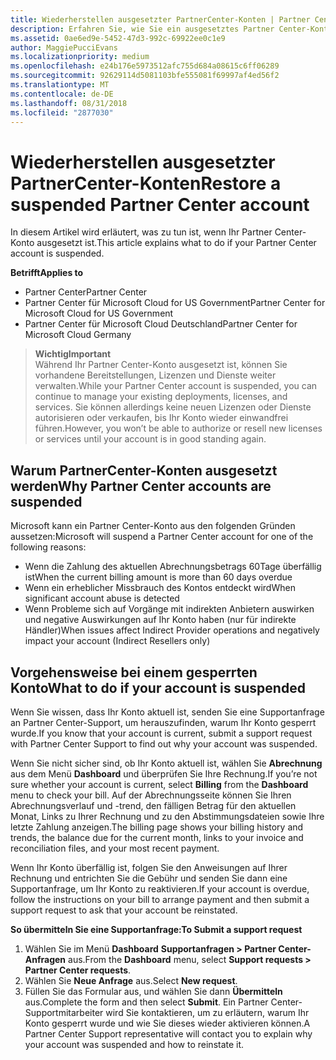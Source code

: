 ```yaml
---
title: Wiederherstellen ausgesetzter PartnerCenter-Konten | Partner Center
description: Erfahren Sie, wie Sie ein ausgesetztes Partner Center-Konto wiederherstellen, warum Partner Center-Konten ausgesetzt werden, und wie Sie Ihr Konto verwenden können, während es ausgesetzt ist.
ms.assetid: 0ae6ed9e-5452-47d3-992c-69922ee0c1e9
author: MaggiePucciEvans
ms.localizationpriority: medium
ms.openlocfilehash: e24b176e5973512afc755d684a08615c6ff06289
ms.sourcegitcommit: 92629114d5081103bfe555081f69997af4ed56f2
ms.translationtype: MT
ms.contentlocale: de-DE
ms.lasthandoff: 08/31/2018
ms.locfileid: "2877030"
---
```

# <a name="restore-a-suspended-partner-center-account"></a><span data-ttu-id="c622f-103">Wiederherstellen ausgesetzter PartnerCenter-Konten</span><span class="sxs-lookup"><span data-stu-id="c622f-103">Restore a suspended Partner Center account</span></span>

<span data-ttu-id="c622f-104">In diesem Artikel wird erläutert, was zu tun ist, wenn Ihr Partner Center-Konto ausgesetzt ist.</span><span class="sxs-lookup"><span data-stu-id="c622f-104">This article explains what to do if your Partner Center account is suspended.</span></span>

**<span data-ttu-id="c622f-105">Betrifft</span><span class="sxs-lookup"><span data-stu-id="c622f-105">Applies to</span></span>**

-  <span data-ttu-id="c622f-106">Partner Center</span><span class="sxs-lookup"><span data-stu-id="c622f-106">Partner Center</span></span>
-  <span data-ttu-id="c622f-107">Partner Center für Microsoft Cloud for US Government</span><span class="sxs-lookup"><span data-stu-id="c622f-107">Partner Center for Microsoft Cloud for US Government</span></span>
-  <span data-ttu-id="c622f-108">Partner Center für Microsoft Cloud Deutschland</span><span class="sxs-lookup"><span data-stu-id="c622f-108">Partner Center for Microsoft Cloud Germany</span></span>

>**<span data-ttu-id="c622f-109">Wichtig</span><span class="sxs-lookup"><span data-stu-id="c622f-109">Important</span></span>**<br>
<span data-ttu-id="c622f-110">Während Ihr Partner Center-Konto ausgesetzt ist, können Sie vorhandene Bereitstellungen, Lizenzen und Dienste weiter verwalten.</span><span class="sxs-lookup"><span data-stu-id="c622f-110">While your Partner Center account is suspended, you can continue to manage your existing deployments, licenses, and services.</span></span> <span data-ttu-id="c622f-111">Sie können allerdings keine neuen Lizenzen oder Dienste autorisieren oder verkaufen, bis Ihr Konto wieder einwandfrei führen.</span><span class="sxs-lookup"><span data-stu-id="c622f-111">However, you won’t be able to authorize or resell new licenses or services until your account is in good standing again.</span></span>

## <a name="why-partner-center-accounts-are-suspended"></a><span data-ttu-id="c622f-112">Warum PartnerCenter-Konten ausgesetzt werden</span><span class="sxs-lookup"><span data-stu-id="c622f-112">Why Partner Center accounts are suspended</span></span>

<span data-ttu-id="c622f-113">Microsoft kann ein Partner Center-Konto aus den folgenden Gründen aussetzen:</span><span class="sxs-lookup"><span data-stu-id="c622f-113">Microsoft will suspend a Partner Center account for one of the following reasons:</span></span>

- <span data-ttu-id="c622f-114">Wenn die Zahlung des aktuellen Abrechnungsbetrags 60Tage überfällig ist</span><span class="sxs-lookup"><span data-stu-id="c622f-114">When the current billing amount is more than 60 days overdue</span></span> 
- <span data-ttu-id="c622f-115">Wenn ein erheblicher Missbrauch des Kontos entdeckt wird</span><span class="sxs-lookup"><span data-stu-id="c622f-115">When significant account abuse is detected</span></span>
- <span data-ttu-id="c622f-116">Wenn Probleme sich auf Vorgänge mit indirekten Anbietern auswirken und negative Auswirkungen auf Ihr Konto haben (nur für indirekte Händler)</span><span class="sxs-lookup"><span data-stu-id="c622f-116">When issues affect Indirect Provider operations and negatively impact your account (Indirect Resellers only)</span></span>

## <a name="what-to-do-if-your-account-is-suspended"></a><span data-ttu-id="c622f-117">Vorgehensweise bei einem gesperrten Konto</span><span class="sxs-lookup"><span data-stu-id="c622f-117">What to do if your account is suspended</span></span>

<span data-ttu-id="c622f-118">Wenn Sie wissen, dass Ihr Konto aktuell ist, senden Sie eine Supportanfrage an Partner Center-Support, um herauszufinden, warum Ihr Konto gesperrt wurde.</span><span class="sxs-lookup"><span data-stu-id="c622f-118">If you know that your account is current, submit a support request with Partner Center Support to find out why your account was suspended.</span></span> 

<span data-ttu-id="c622f-119">Wenn Sie nicht sicher sind, ob Ihr Konto aktuell ist, wählen Sie **Abrechnung** aus dem Menü **Dashboard** und überprüfen Sie Ihre Rechnung.</span><span class="sxs-lookup"><span data-stu-id="c622f-119">If you’re not sure whether your account is current, select **Billing** from the **Dashboard** menu to check your bill.</span></span> <span data-ttu-id="c622f-120">Auf der Abrechnungsseite können Sie Ihren Abrechnungsverlauf und -trend, den fälligen Betrag für den aktuellen Monat, Links zu Ihrer Rechnung und zu den Abstimmungsdateien sowie Ihre letzte Zahlung anzeigen.</span><span class="sxs-lookup"><span data-stu-id="c622f-120">The billing page shows your billing history and trends, the balance due for the current month, links to your invoice and reconciliation files, and your most recent payment.</span></span>

<span data-ttu-id="c622f-121">Wenn Ihr Konto überfällig ist, folgen Sie den Anweisungen auf Ihrer Rechnung und entrichten Sie die Gebühr und senden Sie dann eine Supportanfrage, um Ihr Konto zu reaktivieren.</span><span class="sxs-lookup"><span data-stu-id="c622f-121">If your account is overdue, follow the instructions on your bill to arrange payment and then submit a support request to ask that your account be reinstated.</span></span> 

**<span data-ttu-id="c622f-122">So übermitteln Sie eine Supportanfrage:</span><span class="sxs-lookup"><span data-stu-id="c622f-122">To Submit a support request</span></span>**

1.  <span data-ttu-id="c622f-123">Wählen Sie im Menü **Dashboard** **Supportanfragen > Partner Center-Anfragen** aus.</span><span class="sxs-lookup"><span data-stu-id="c622f-123">From the **Dashboard** menu, select **Support requests > Partner Center requests**.</span></span>
2.  <span data-ttu-id="c622f-124">Wählen Sie **Neue Anfrage** aus.</span><span class="sxs-lookup"><span data-stu-id="c622f-124">Select **New request**.</span></span> 
3.  <span data-ttu-id="c622f-125">Füllen Sie das Formular aus, und wählen Sie dann **Übermitteln** aus.</span><span class="sxs-lookup"><span data-stu-id="c622f-125">Complete the form and then select **Submit**.</span></span> <span data-ttu-id="c622f-126">Ein Partner Center-Supportmitarbeiter wird Sie kontaktieren, um zu erläutern, warum Ihr Konto gesperrt wurde und wie Sie dieses wieder aktivieren können.</span><span class="sxs-lookup"><span data-stu-id="c622f-126">A Partner Center Support representative will contact you to explain why your account was suspended and how to reinstate it.</span></span>



